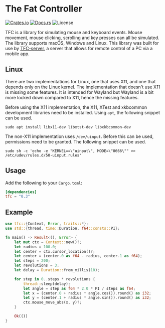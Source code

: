# The Fat Controller

[![Crates.io](https://img.shields.io/crates/v/tfc)](https://crates.io/crates/tfc)
[![Docs.rs](https://docs.rs/tfc/badge.svg)](https://docs.rs/tfc)
![License](https://img.shields.io/crates/l/tfc)

TFC is a library for simulating mouse and keyboard events. Mouse movement, mouse
clicking, scrolling and key presses can all be simulated. The library supports
macOS, Windows and Linux. This library was built for use by
[TFC-server](https://crates.io/crates/tfc-server), a server that allows for
remote control of a PC via a mobile app.

## Linux

There are two implementations for Linux, one that uses X11, and one that depends
only on the Linux kernel. The implementation that doesn't use X11 is missing
some features. It is intended for Wayland but Wayland is a bit more locked down
compared to X11, hence the missing features.

Before using the X11 implementation, the X11, XTest and xkbcommon development
libraries need to be installed. Using `apt`, the following snippet can be used.

```shell
sudo apt install libx11-dev libxtst-dev libxkbcommon-dev
```

The non-X11 implementation uses `/dev/uinput`. Before this can be used,
permissions need to be granted. The following snippet can be used.

```shell
sudo sh -c 'echo -e "KERNEL==\"uinput\", MODE=\"0666\"" >> /etc/udev/rules.d/50-uinput.rules'
```

## Usage

Add the following to your `Cargo.toml`:

```toml
[dependencies]
tfc = "0.3"
```

## Example

```rust
use tfc::{Context, Error, traits::*};
use std::{thread, time::Duration, f64::consts::PI};

fn main() -> Result<(), Error> {
    let mut ctx = Context::new()?;
    let radius = 100.0;
    let center = ctx.cursor_location()?;
    let center = (center.0 as f64 - radius, center.1 as f64);
    let steps = 200;
    let revolutions = 3;
    let delay = Duration::from_millis(10);

    for step in 0..steps * revolutions {
        thread::sleep(delay);
        let angle = step as f64 * 2.0 * PI / steps as f64;
        let x = (center.0 + radius * angle.cos()).round() as i32;
        let y = (center.1 + radius * angle.sin()).round() as i32;
        ctx.mouse_move_abs(x, y)?;
    }

    Ok(())
}
```
